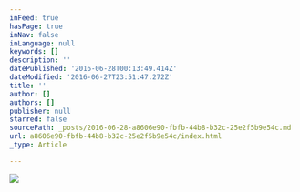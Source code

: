 ```yaml
---
inFeed: true
hasPage: true
inNav: false
inLanguage: null
keywords: []
description: ''
datePublished: '2016-06-28T00:13:49.414Z'
dateModified: '2016-06-27T23:51:47.272Z'
title: ''
author: []
authors: []
publisher: null
starred: false
sourcePath: _posts/2016-06-28-a8606e90-fbfb-44b8-b32c-25e2f5b9e54c.md
url: a8606e90-fbfb-44b8-b32c-25e2f5b9e54c/index.html
_type: Article

---
```

![](https://the-grid-user-content.s3-us-west-2.amazonaws.com/d39d33a2-d675-4dda-a9ba-3eea4d353128.jpg)